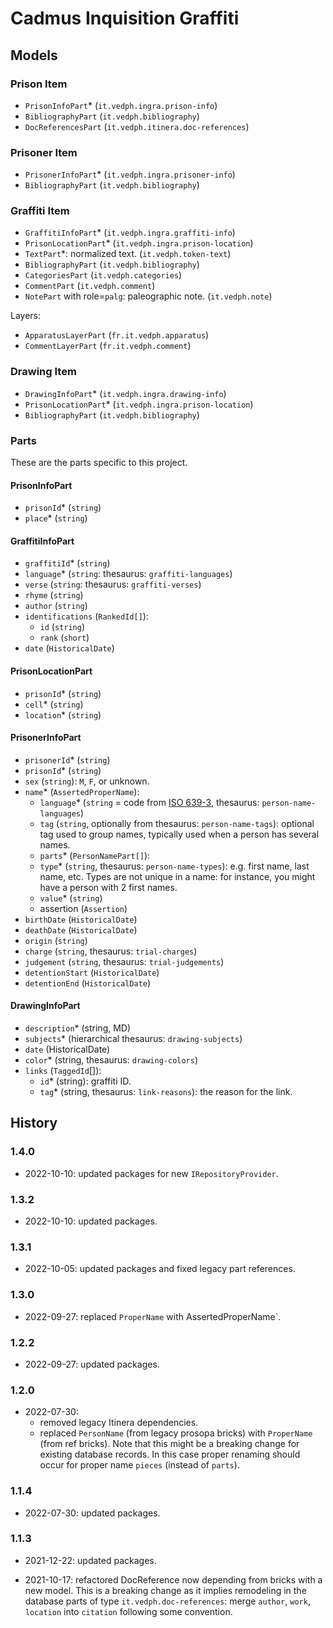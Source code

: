 # Cadmus Inquisition Graffiti

## Models

### Prison Item

- `PrisonInfoPart`\* (`it.vedph.ingra.prison-info`)
- `BibliographyPart` (`it.vedph.bibliography`)
- `DocReferencesPart` (`it.vedph.itinera.doc-references`)

### Prisoner Item

- `PrisonerInfoPart`\* (`it.vedph.ingra.prisoner-info`)
- `BibliographyPart` (`it.vedph.bibliography`)

### Graffiti Item

- `GraffitiInfoPart`\* (`it.vedph.ingra.graffiti-info`)
- `PrisonLocationPart`\* (`it.vedph.ingra.prison-location`)
- `TextPart`\*: normalized text. (`it.vedph.token-text`)
- `BibliographyPart` (`it.vedph.bibliography`)
- `CategoriesPart`  (`it.vedph.categories`)
- `CommentPart` (`it.vedph.comment`)
- `NotePart` with role=`palg`: paleographic note. (`it.vedph.note`)

Layers:

- `ApparatusLayerPart` (`fr.it.vedph.apparatus`)
- `CommentLayerPart` (`fr.it.vedph.comment`)

### Drawing Item

- `DrawingInfoPart`\* (`it.vedph.ingra.drawing-info`)
- `PrisonLocationPart`\* (`it.vedph.ingra.prison-location`)
- `BibliographyPart` (`it.vedph.bibliography`)

### Parts

These are the parts specific to this project.

#### PrisonInfoPart

- `prisonId`\* (`string`)
- `place`\* (`string`)

#### GraffitiInfoPart

- `graffitiId`\* (`string`)
- `language`\* (`string`: thesaurus: `graffiti-languages`)
- `verse` (`string`: thesaurus: `graffiti-verses`)
- `rhyme` (`string`)
- `author` (`string`)
- `identifications` (`RankedId[]`):
  - `id` (`string`)
  - `rank` (`short`)
- `date` (`HistoricalDate`)

#### PrisonLocationPart

- `prisonId`\* (`string`)
- `cell`\* (`string`)
- `location`\* (`string`)

#### PrisonerInfoPart

- `prisonerId`\* (`string`)
- `prisonId`\* (`string`)
- `sex` (`string`): `M`, `F`, or unknown.
- `name`\* (`AssertedProperName`):
  - `language`\* (`string` = code from [ISO 639-3](https://en.wikipedia.org/wiki/ISO_639-3), thesaurus: `person-name-languages`)
  - `tag` (`string`, optionally from thesaurus: `person-name-tags`): optional tag used to group names, typically used when a person has several names.
  - `parts`\* (`PersonNamePart[]`):
  - `type`\* (`string`, thesaurus: `person-name-types`): e.g. first name, last name, etc. Types are not unique in a name: for instance, you might have a person with 2 first names.
  - `value`\* (`string`)
  - assertion (`Assertion`)
- `birthDate` (`HistoricalDate`)
- `deathDate` (`HistoricalDate`)
- `origin` (`string`)
- `charge` (`string`, thesaurus: `trial-charges`)
- `judgement` (`string`, thesaurus: `trial-judgements`)
- `detentionStart` (`HistoricalDate`)
- `detentionEnd` (`HistoricalDate`)

#### DrawingInfoPart

- `description`\* (string, MD)
- `subjects`\* (hierarchical thesaurus: `drawing-subjects`)
- `date` (HistoricalDate)
- `color`\* (string, thesaurus: `drawing-colors`)
- `links` (`TaggedId`[]):
  - `id`\* (string): graffiti ID.
  - `tag`\* (string, thesaurus: `link-reasons`): the reason for the link.

## History

### 1.4.0

- 2022-10-10: updated packages for new `IRepositoryProvider`.

### 1.3.2

- 2022-10-10: updated packages.

### 1.3.1

- 2022-10-05: updated packages and fixed legacy part references.

### 1.3.0

- 2022-09-27: replaced `ProperName` with AssertedProperName`.

### 1.2.2

- 2022-09-27: updated packages.

### 1.2.0

- 2022-07-30:
  - removed legacy Itinera dependencies.
  - replaced `PersonName` (from legacy prosopa bricks) with `ProperName` (from ref bricks). Note that this might be a breaking change for existing database records. In this case proper renaming should occur for proper name `pieces` (instead of `parts`).

### 1.1.4

- 2022-07-30: updated packages.

### 1.1.3

- 2021-12-22: updated packages.

- 2021-10-17: refactored DocReference now depending from bricks with a new model. This is a breaking change as it implies remodeling in the database parts of type `it.vedph.doc-references`: merge `author`, `work`, `location` into `citation` following some convention.
